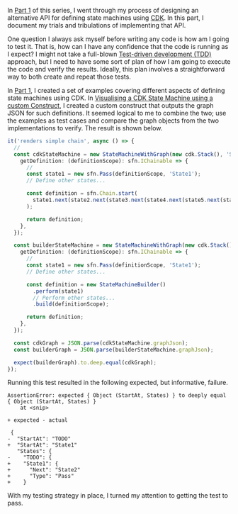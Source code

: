 In [Part 1](https://www.10printiamcool.com/designing-a-cdk-state-machine-builder-part-1) of this series, I went through my process of designing an alternative API for defining state machines using [CDK](https://aws.amazon.com/cdk/). In this part, I document my trials and tribulations of implementing that API.

One question I always ask myself before writing any code is how am I going to test it. That is, how can I have any confidence that the code is running as I expect? I might not take a full-blown [Test-driven development (TDD)](https://en.wikipedia.org/wiki/Test-driven_development) approach, but I need to have some sort of plan of how I am going to execute the code and verify the results. Ideally, this plan involves a straightforward way to both create and repeat those tests.

In [Part 1](https://www.10printiamcool.com/designing-a-cdk-state-machine-builder-part-1), I created a set of examples covering different aspects of defining state machines using CDK. In [Visualising a CDK State Machine using a custom Construct](https://www.10printiamcool.com/visualising-a-cdk-state-machine-using-a-custom-construct), I created a custom construct that outputs the graph JSON for such definitions. It seemed logical to me to combine the two; use the examples as test cases and compare the graph objects from the two implementations to verify. The result is shown below.

```TypeScript
it('renders simple chain', async () => {
  //
  const cdkStateMachine = new StateMachineWithGraph(new cdk.Stack(), 'SimpleChain-CDK', {
    getDefinition: (definitionScope): sfn.IChainable => {
      //
      const state1 = new sfn.Pass(definitionScope, 'State1');
      // Define other states...

      const definition = sfn.Chain.start(
        state1.next(state2.next(state3.next(state4.next(state5.next(state6)))))
      );

      return definition;
    },
  });

  const builderStateMachine = new StateMachineWithGraph(new cdk.Stack(), 'SimpleChain-Builder', {
    getDefinition: (definitionScope): sfn.IChainable => {
      //
      const state1 = new sfn.Pass(definitionScope, 'State1');
      // Define other states...

      const definition = new StateMachineBuilder()
        .perform(state1)
        // Perform other states...
        .build(definitionScope);

      return definition;
    },
  });

  const cdkGraph = JSON.parse(cdkStateMachine.graphJson);
  const builderGraph = JSON.parse(builderStateMachine.graphJson);

  expect(builderGraph).to.deep.equal(cdkGraph);
});
```

Running this test resulted in the following expected, but informative, failure.

```
AssertionError: expected { Object (StartAt, States) } to deeply equal { Object (StartAt, States) }
    at <snip>

+ expected - actual

 {
-  "StartAt": "TODO"
+  "StartAt": "State1"
   "States": {
-    "TODO": {
+    "State1": {
+      "Next": "State2"
+      "Type": "Pass"
+    }
```

With my testing strategy in place, I turned my attention to getting the test to pass.

